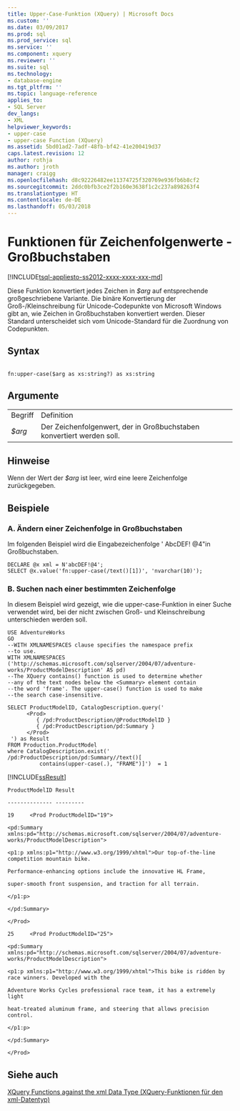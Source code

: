 ```yaml
---
title: Upper-Case-Funktion (XQuery) | Microsoft Docs
ms.custom: ''
ms.date: 03/09/2017
ms.prod: sql
ms.prod_service: sql
ms.service: ''
ms.component: xquery
ms.reviewer: ''
ms.suite: sql
ms.technology:
- database-engine
ms.tgt_pltfrm: ''
ms.topic: language-reference
applies_to:
- SQL Server
dev_langs:
- XML
helpviewer_keywords:
- upper-case
- upper-case Function (XQuery)
ms.assetid: 5bd01ad2-7adf-48fb-bf42-41e200419d37
caps.latest.revision: 12
author: rothja
ms.author: jroth
manager: craigg
ms.openlocfilehash: d8c92226482ee11374725f320769e936fb6b8cf2
ms.sourcegitcommit: 2ddc0bfb3ce2f2b160e3638f1c2c237a898263f4
ms.translationtype: HT
ms.contentlocale: de-DE
ms.lasthandoff: 05/03/2018
---
```

# <a name="functions-on-string-values---upper-case"></a>Funktionen für Zeichenfolgenwerte - Großbuchstaben
[!INCLUDE[tsql-appliesto-ss2012-xxxx-xxxx-xxx-md](../includes/tsql-appliesto-ss2012-xxxx-xxxx-xxx-md.md)]

  Diese Funktion konvertiert jedes Zeichen in *$arg* auf entsprechende großgeschriebene Variante. Die binäre Konvertierung der Groß-/Kleinschreibung für Unicode-Codepunkte von Microsoft Windows gibt an, wie Zeichen in Großbuchstaben konvertiert werden. Dieser Standard unterscheidet sich vom Unicode-Standard für die Zuordnung von Codepunkten.  
  
## <a name="syntax"></a>Syntax  
  
```  
  
fn:upper-case($arg as xs:string?) as xs:string  
```  
  
## <a name="arguments"></a>Argumente  
  
|||  
|-|-|  
|Begriff|Definition|  
|*$arg*|Der Zeichenfolgenwert, der in Großbuchstaben konvertiert werden soll.|  
  
## <a name="remarks"></a>Hinweise  
 Wenn der Wert der *$arg* ist leer, wird eine leere Zeichenfolge zurückgegeben.  
  
## <a name="examples"></a>Beispiele  
  
### <a name="a-changing-a-string-to-upper-case"></a>A. Ändern einer Zeichenfolge in Großbuchstaben  
 Im folgenden Beispiel wird die Eingabezeichenfolge ' AbcDEF! @4"in Großbuchstaben.  
  
```  
DECLARE @x xml = N'abcDEF!@4';  
SELECT @x.value('fn:upper-case(/text()[1])', 'nvarchar(10)');  
```  
  
### <a name="b-search-for-a-specific-character-string"></a>B. Suchen nach einer bestimmten Zeichenfolge  
 In diesem Beispiel wird gezeigt, wie die upper-case-Funktion in einer Suche verwendet wird, bei der nicht zwischen Groß- und Kleinschreibung unterschieden werden soll.  
  
```  
USE AdventureWorks  
GO  
--WITH XMLNAMESPACES clause specifies the namespace prefix  
--to use.   
WITH XMLNAMESPACES ('http://schemas.microsoft.com/sqlserver/2004/07/adventure-works/ProductModelDescription' AS pd)  
--The XQuery contains() function is used to determine whether  
--any of the text nodes below the <Summary> element contain  
--the word 'frame'. The upper-case() function is used to make  
--the search case-insensitive.  
  
SELECT ProductModelID, CatalogDescription.query('  
      <Prod>  
         { /pd:ProductDescription/@ProductModelID }  
         { /pd:ProductDescription/pd:Summary }  
      </Prod>  
 ') as Result  
FROM Production.ProductModel  
where CatalogDescription.exist('  
/pd:ProductDescription/pd:Summary//text()[  
          contains(upper-case(.), "FRAME")]')  = 1  
```  
  
 [!INCLUDE[ssResult](../includes/ssresult-md.md)]  
  
 `ProductModelID Result`  
  
 `-------------- ---------`  
  
 `19     <Prod ProductModelID="19">`  
  
 `<pd:Summary xmlns:pd="http://schemas.microsoft.com/sqlserver/2004/07/adventure-works/ProductModelDescription">`  
  
 `<p1:p xmlns:p1="http://www.w3.org/1999/xhtml">Our top-of-the-line competition mountain bike.`  
  
 `Performance-enhancing options include the innovative HL Frame,`  
  
 `super-smooth front suspension, and traction for all terrain.`  
  
 `</p1:p>`  
  
 `</pd:Summary>`  
  
 `</Prod>`  
  
 `25     <Prod ProductModelID="25">`  
  
 `<pd:Summary xmlns:pd="http://schemas.microsoft.com/sqlserver/2004/07/adventure-works/ProductModelDescription">`  
  
 `<p1:p xmlns:p1="http://www.w3.org/1999/xhtml">This bike is ridden by race winners. Developed with the`  
  
 `Adventure Works Cycles professional race team, it has a extremely light`  
  
 `heat-treated aluminum frame, and steering that allows precision control.`  
  
 `</p1:p>`  
  
 `</pd:Summary>`  
  
 `</Prod>`  
  
## <a name="see-also"></a>Siehe auch  
 [XQuery Functions against the xml Data Type (XQuery-Funktionen für den xml-Datentyp)](../xquery/xquery-functions-against-the-xml-data-type.md)  
  
  
